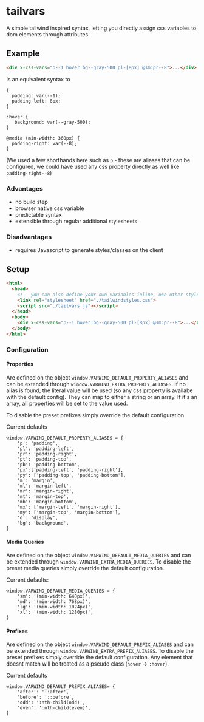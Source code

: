 # tailvars

A simple tailwind inspired syntax, letting you directly assign css variables to dom elements through attributes

## Example
```html
<div x-css-vars="p--1 hover:bg--gray-500 pl-[8px] @sm:pr--8">...</div>
```

Is an equivalent syntax to

```
{
  padding: var(--1);
  padding-left: 8px;
}

:hover {
   background: var(--gray-500);
}

@media (min-width: 360px) {
  padding-right: var(--8);
}
```

(We used a few shorthands here such as `p` - these are aliases that can be configured, we could have used any css property directly as well like `padding-right--8`)

### Advantages
- no build step
- browser native css variable
- predictable syntax
- extensible through regular additional stylesheets

### Disadvantages
- requires Javascript to generate styles/classes on the client

## Setup
```html
<html>
  <head>
    <!-- you can also define your own variables inline, use other stylesheets defining css variables or add more -->
    <link rel="stylesheet" href="./tailwindstyles.css">
    <script src="./tailvars.js"></script>
  </head>
  <body>
    <div x-css-vars="p--1 hover:bg--gray-500 pl-[8px] @sm:pr--8">...</div>
  </body>
</html>
```

### Configuration

#### Properties
Are defined on the object `window.VARWIND_DEFAULT_PROPERTY_ALIASES` and can be extended through `window.VARWIND_EXTRA_PROPERTY_ALIASES`.
If no alias is found, the literal value will be used (so any css property is availabe with the default config).
They can map to either a string or an array. If it's an array, all properties will be set to the value used.

To disable the preset prefixes simply override the default configuration

Current defaults
```
window.VARWIND_DEFAULT_PROPERTY_ALIASES = {
    'p': 'padding',
    'pl': 'padding-left',
    'pr': 'padding-right',
    'pt': 'padding-top',
    'pb': 'padding-bottom',
    'px':['padding-left', 'padding-right'],
    'py': ['padding-top', 'padding-bottom'],
    'm': 'margin',
    'ml': 'margin-left',
    'mr': 'margin-right',
    'mt': 'margin-top',
    'mb': 'margin-bottom',
    'mx': ['margin-left', 'margin-right'],
    'my': ['margin-top', 'margin-bottom'],
    'd': 'display',
    'bg': 'background',
}
```

#### Media Queries

Are defined on the object `window.VARWIND_DEFAULT_MEDIA_QUERIES` and can be extended through `window.VARWIND_EXTRA_MEDIA_QUERIES`.
To disable the preset media queries simply override the default configuration.

Current defaults:
```
window.VARWIND_DEFAULT_MEDIA_QUERIES = {
    'sm': '(min-width: 640px)',
    'md': '(min-width: 768px)',
    'lg': '(min-width: 1024px)',
    'xl': '(min-width: 1280px)',
}
```


#### Prefixes

Are defined on the object `window.VARWIND_DEFAULT_PREFIX_ALIASES` and can be extended through `window.VARWIND_EXTRA_PREFIX_ALIASES`.
To disable the preset prefixes simply override the default configuration. Any element that doesnt match will be treated as a pseudo class (`hover` -> `:hover`).

Current defaults
```
window.VARWIND_DEFAULT_PREFIX_ALIASES= {
    'after': '::after',
    'before': '::before',
    'odd': ':nth-child(odd)',
    'even': ':nth-child(even)',
}
```

